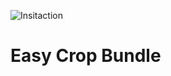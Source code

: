 ![Insitaction](https://www.insitaction.com/wp-content/uploads/2021/03/cropped-signature.png)
# Easy Crop Bundle

